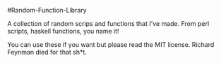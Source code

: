 #Random-Function-Library

A collection of random scrips and functions that I've made.
From perl scripts, haskell functions, you name it!

You can use these if you want but please read the MIT license. Richard Feynman died for that sh*t.  
